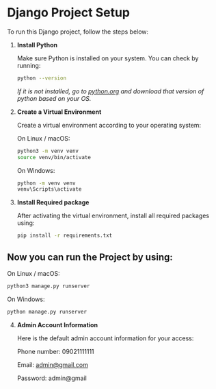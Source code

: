 # Django Project Setup

To run this Django project, follow the steps below:

1. **Install Python**

   Make sure Python is installed on your system. You can check by running:

   ```bash
   python --version
   ```
   *If it is not installed, go to [python.org](https://www.python.org/) and download that version of python based on your OS.*
2. **Create a Virtual Environment**
   
   Create a virtual environment according to your operating system:

   On Linux / macOS:

   ```bash
   python3 -m venv venv
   source venv/bin/activate
   ```
   On Windows:
   ```bash
   python -m venv venv
   venv\Scripts\activate
   ```
4. **Install Required package**
   
   After activating the virtual environment, install all required packages using:
   ```bash
   pip install -r requirements.txt
   ```
## Now you can run the Project by using:
  On Linux / macOS:
  ```bash
  python3 manage.py runserver
  ```
  On Windows:
  ```bash
  python manage.py runserver
  ```

4. **Admin Account Information**
   
   Here is the default admin account information for your access:
   
   Phone number: 09021111111
   
   Email: admin@gmail.com
   
   Password: admin@gmail
